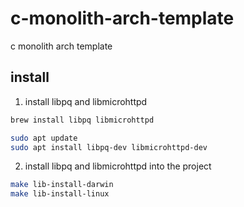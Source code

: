 # c-monolith-arch-template
c monolith arch template 

## install

1. install libpq and libmicrohttpd
```bash 
brew install libpq libmicrohttpd
```
```sh
sudo apt update
sudo apt install libpq-dev libmicrohttpd-dev
```

2. install libpq and libmicrohttpd into the project
```bash
make lib-install-darwin
make lib-install-linux
```


